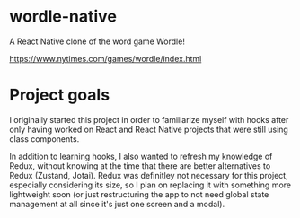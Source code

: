 # wordle-native

A React Native clone of the word game Wordle!

https://www.nytimes.com/games/wordle/index.html

# Project goals

I originally started this project in order to familiarize myself with hooks after only having worked on React and React Native projects that were still using class components.

In addition to learning hooks, I also wanted to refresh my knowledge of Redux, without knowing at the time that there are better alternatives to Redux (Zustand, Jotai). Redux was definitley not necessary for this project, especially considering its size, so I plan on replacing it with something more lightweight soon (or just restructuring the app to not need global state management at all since it's just one screen and a modal).



